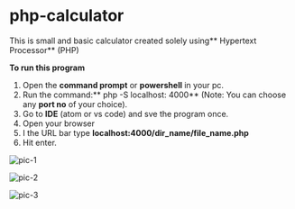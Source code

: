 # php-calculator
This is small and basic calculator created solely using** Hypertext Processor** (PHP)

**To run this program**

1. Open the **command prompt** or **powershell** in your pc.
2. Run the command:** php -S localhost: 4000** (Note: You can choose any **port no** of your choice).
3. Go to **IDE** (atom or vs code) and sve the program once.
4. Open your browser
5. I the URL bar type **localhost:4000/dir_name/file_name.php**
6. Hit enter.


![pic-1](https://github.com/rks-031/php-calculator/assets/103258259/2da4b461-7644-457e-a151-a7acc9d245db)

![pic-2](https://github.com/rks-031/php-calculator/assets/103258259/1c8178b3-7f82-4b4d-9617-19d073b1352d)

![pic-3](https://github.com/rks-031/php-calculator/assets/103258259/25bfffdb-43f2-4c2a-a6c3-45f9629e5b02)
